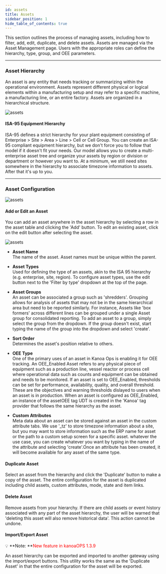 ```yaml
---
id: assets
title: Assets
sidebar_position: 1
hide_table_of_contents: true 
---
```



This section outlines the process of managing assets, including how to filter, add, edit, duplicate, and delete assets. 
Assets are managed via the Asset Management page. Users with the appropriate roles can define the hierarchy, type, group, and OEE parameters.
***
### Asset Hierarchy

An asset is any entity that needs tracking or summarizing within the operational environment. 
Assets represent different physical or logical elements within a manufacturing setup and may refer to a specific machine, a manufacturing line, or an entire factory. 
Assets are organized in a hierarchical structure.

![assets](/img/asset-config/asset-hierarchy.png)

#### ISA-95 Equipment Hierarchy
ISA-95 defines a strict hierarchy for your plant equipment consisting of Enterprise > Site > Area > Line > Cell or Cell Group. 
You can create an ISA-95 compliant equipment hierarchy, but we don't force you to follow that model if it doesn't fit your needs.
Our model allows you to create a multi-enterprise asset tree and organize your assets by region or division or department or however you want to.
At a minimum, we still need sites somewhere in the hierarchy to associate timezone information to assets. After that it's up to you.
***

### Asset Configuration

![assets](/img/asset-config/asset-table-config.png)

#### Add or Edit an Asset
You can add an asset anywhere in the asset hierarchy by selecting a row in the asset table and clicking the 'Add' button. 
To edit an existing asset, click on the edit button after selecting the asset.

![assets](/img/asset-config/asset-editor.png)

* **Asset Name**<br/>
The name of the asset. Asset names must be unique within the parent.

* **Asset Types**<br/>
Used for defining the type of an assets, akin to the ISA 95 hierarchy (e.g. enterprise, site, region).
To configure asset types, use the edit button next to the 'Filter by type' dropdown at the top of the page.

* **Asset Groups**<br/>
An asset can be associated a group such as 'shredders'. Grouping allows for analysis of assets that may not be in the same hierarchical area but need to be reported similarly. 
For instance, Assets like 'box formers' across different lines can be grouped under a single Asset group for consolidated reporting.
To add an asset to a group, simply select the group from the dropdown. If the group doesn't exist, start typing the name of the group into the dropdown and select 'create'.

* **Sort Order**<br/>
Determines the asset's position relative to others.<br />

* **OEE Type**<br/>
One of the primary uses of an asset in Kanoa Ops is enabling it for OEE tracking. An OEE_Enabled Asset refers to any physical piece of equipment such as a production line, vessel reactor or process cell where operational data such as counts and equipment can be obtained and needs to be monitored. 
If an asset is set to OEE_Enabled, thresholds can be set for performance, availability, quality, and overall threshold. These are the objectives and warning thresholds dislayed to users
when an asset is in production. When an asset is configured as OEE_Enabled, an instance of the assetOEE tag UDT is created in the 'Kanoa' tag provider that follows the same hierarchy as the asset.

* **Custom Attributes**<br/>
Meta data about an asset can be stored against an asset in the custom attribute tabs. We use '_tz' to store timezone information about a site, but you may want to store
information such as the ERP name for asset or the path to a custom setup screen for a specific asset. whatever the use case, you can create whatever you want by typing in the
name of the attribute and selecting 'create'.Once an attribute has been created, it will become available for any asset of the same type.

#### Duplicate Asset
Select an asset from the hierarchy and click the 'Duplicate' button to make a copy of the asset. The entire configuration for the asset is duplicated including
child assets, custom attributes, mode, state and item links.

#### Delete Asset
Remove assets from your hierarchy. If there are child assets or event history associated with any part of the asset hierarchy, the user will be warned that 'deleting
this asset will also remove historical data'. This action cannot be undone.

#### Import/Export Asset

:bulb: **Note: **<font color="red">New feature in kanoaOPS 1.3.9</font>

An asset hierarchy can be exported and imported to another gateway using the import/export buttons. This utility works the same as the 'Duplicate Asset' in that 
the entire configuration for the asset will be exported.